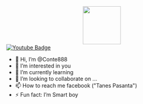 <div id="header" align="center">
  <img src="https://media.giphy.com/media/M9gbBd9nbDrOTu1Mqx/giphy.gif" width="100"/>
</div>


  <a href="https://youtube.com/@contepasanta?feature=shared">
    <img src="https://img.shields.io/badge/YouTube-red?style=for-the-badge&logo=youtube&logoColor=white" alt="Youtube Badge"/>
  </a>
 

- 👋 Hi, I’m @Conte888
- 👀 I’m interested in you
- 🌱 I’m currently learning 
- 💞️ I’m looking to collaborate on ...
- 📫 How to reach me facebook ("Tanes Pasanta")
- ⚡ Fun fact: I’m Smart boy

<!---
Conte888/Conte888 is a ✨ special ✨ repository because its `README.md` (this file) appears on your GitHub profile.
You can click the Preview link to take a look at your changes.
--->
